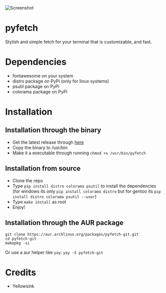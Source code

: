 <img src="https://raw.githubusercontent.com/kreat0/pyfetch/master/preview/pyfetch.png" alt="Screenshot" />


# pyfetch
Stylish and simple fetch for your terminal that is customizable, and fast.

# Dependencies
* fontawesome on your system
* distro package on PyPi (only for linux systems)
* psutil package on PyPi
* colorama package on PyPi

# Installation

## Installation through the binary
* Get the latest release through [here](https://github.com/kreat0/pyfetch/releases)
* Copy the binary to /usr/bin 
* Make it a executable through running `chmod +x /usr/bin/pyfetch`

## Installation from source
* Clone the repo
* Type `pip install distro colorama psutil` to install the dependencies (for windows its only `pip install colorama distro` but for gentoo its `pip install distro colorama psutil --user`)
* Type `make install` as root
* Enjoy!

## Installation through the AUR package
```
git clone https://aur.archlinux.org/packages/pyfetch-git.git
cd pyfetch-git
makepkg -si
```
Or use a aur helper like `yay`:
`yay -S pyfetch-git`

# Credits
* Yellowsink
